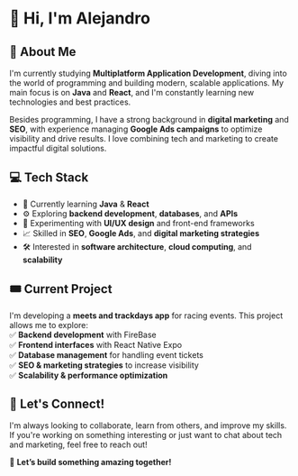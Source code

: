 # 👋 Hi, I'm Alejandro 

## 🚀 About Me  
I'm currently studying **Multiplatform Application Development**, diving into the world of programming and building modern, scalable applications. My main focus is on **Java** and **React**, and I'm constantly learning new technologies and best practices.  

Besides programming, I have a strong background in **digital marketing** and **SEO**, with experience managing **Google Ads campaigns** to optimize visibility and drive results. I love combining tech and marketing to create impactful digital solutions.  

## 💻 Tech Stack  
- 🌱 Currently learning **Java** & **React**  
- ⚙️ Exploring **backend development**, **databases**, and **APIs**  
- 🎨 Experimenting with **UI/UX design** and front-end frameworks  
- 📈 Skilled in **SEO**, **Google Ads**, and **digital marketing strategies**  
- 🛠️ Interested in **software architecture**, **cloud computing**, and **scalability**  

## 🎟️ Current Project  
I'm developing a **meets and trackdays app** for racing events. This project allows me to explore:  
✅ **Backend development** with FireBase  
✅ **Frontend interfaces** with React Native Expo  
✅ **Database management** for handling event tickets  
✅ **SEO & marketing strategies** to increase visibility  
✅ **Scalability & performance optimization**  

## 🔗 Let's Connect!  
I'm always looking to collaborate, learn from others, and improve my skills. If you're working on something interesting or just want to chat about tech and marketing, feel free to reach out!  

🚀 **Let’s build something amazing together!**  
